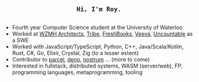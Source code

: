 <div align="center">
  <pre><h3>Hi, I'm Roy.</h3></pre>
</div>

- Fourth year Computer Science student at the University of Waterloo
- Worked at [WZMH Architects](https://www.wzmh.com/), [Tribe](https://tribe.so/), [FreshBooks](https://www.freshbooks.com/), [Veeva](https://www.veeva.com/), [Uncountable](https://www.uncountable.com/) as a SWE
- Worked with JavaScript/TypeScript, Python, C++, Java/Scala/Kotlin, Rust, C#, Go, Elixir, Crystal, Zig (to a lesser extent)
- Contributor to [parcel](https://parceljs.org/), [deno](https://github.com/denoland/deno/), [nostrum](https://github.com/Kraigie/nostrum) ... (more to come)
- Interested in fullstack, distributed systems, WASM (server/web), FP, programming languages, metaprogramming, tooling
